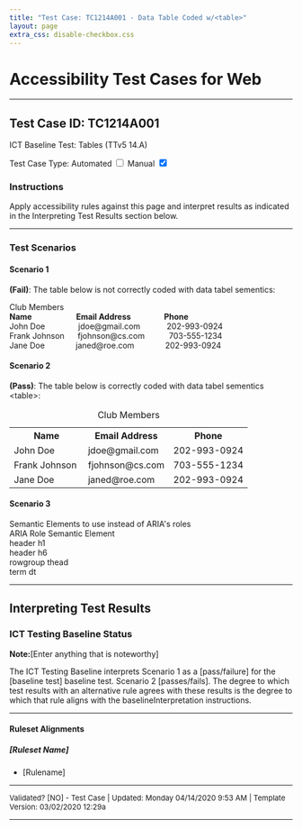 ```yaml
---
title: "Test Case: TC1214A001 - Data Table Coded w/<table>"
layout: page
extra_css: disable-checkbox.css
---
```


<h1>Accessibility Test Cases for Web</h1>
<hr>
<!-- InstanceBeginEditable name="TestCaseName" -->
<h2>Test Case ID: TC1214A001</h2>
<p class="h2">ICT Baseline Test: Tables (TTv5 14.A)</p>
<p class="h4">Test Case Type:
  <label for="tmpCBAuto">Automated</label>
  <input type="checkbox" name="tmpCBAuto" id="tmpCBAuto">
  <label for="tmpCBManual">Manual</label>
  <input checked type="checkbox" name="tmpCBManual" id="tmpCBManual">
</p>

<h3><strong>Instructions</strong></h3>
<p>Apply accessibility rules against this page and interpret results as indicated in the Interpreting Test Results section below.</p>
<!-- InstanceEndEditable -->
<hr>

<!--***** SCENARIOS *****-->
<h3>Test Scenarios</h3>
<h4> Scenario 1</h4>
<!-- InstanceBeginEditable name="TestCaseScenario" -->
<p><strong>(Fail)</strong>: The table below is not correctly coded with data tabel sementics:</p>
<p>Club Members<br>
  <strong>Name</strong>&nbsp;&nbsp;&nbsp;&nbsp;&nbsp;&nbsp;&nbsp;&nbsp;&nbsp;&nbsp;&nbsp;&nbsp;&nbsp;&nbsp;&nbsp;&nbsp;&nbsp;&nbsp;&nbsp;&nbsp;<strong>Email Address</strong>&nbsp;&nbsp;&nbsp;&nbsp;&nbsp;&nbsp;&nbsp;&nbsp;&nbsp;&nbsp;&nbsp;&nbsp;&nbsp;&nbsp;&nbsp;<strong>Phone</strong><br>
  John Doe&nbsp;&nbsp;&nbsp;&nbsp;&nbsp;&nbsp;&nbsp;&nbsp;&nbsp;&nbsp;&nbsp;&nbsp;&nbsp;&nbsp;  jdoe@gmail.com	&nbsp;&nbsp;&nbsp;&nbsp;&nbsp;&nbsp;&nbsp;&nbsp;&nbsp;&nbsp;&nbsp;202-993-0924<br>
  Frank Johnson&nbsp;&nbsp;&nbsp;&nbsp;&nbsp; fjohnson@cs.com	&nbsp;&nbsp;&nbsp;&nbsp;&nbsp;&nbsp;&nbsp;&nbsp;&nbsp;&nbsp;703-555-1234<br>
  Jane Doe&nbsp;&nbsp;&nbsp;&nbsp;&nbsp;&nbsp;&nbsp;&nbsp;&nbsp;&nbsp;&nbsp;&nbsp;&nbsp; janed@roe.com	&nbsp;&nbsp;&nbsp;&nbsp;&nbsp;&nbsp;&nbsp;&nbsp;&nbsp;&nbsp; &nbsp;&nbsp;202-993-0924<br>
</p>
<h4> Scenario 2</h4>

<p><strong>(Pass)</strong>: The table below is correctly coded with data tabel sementics &lt;table&gt;:</p>
<table>
	<caption>Club Members</caption>
  <tbody>
    <tr>
      <th scope="col">Name</th>
      <th scope="col">Email&nbsp;Address</th>
      <th scope="col">Phone</th>
    </tr>
    <tr>
      <td>John Doe</td>
      <td>jdoe@gmail.com</td>
      <td>202-993-0924</td>
    </tr>
    <tr>
      <td>Frank Johnson </td>
      <td>fjohnson@cs.com </td>
      <td>703-555-1234</td>
    </tr>
    <tr>
      <td>Jane Doe</td>
      <td>janed@roe.com </td>
      <td>202-993-0924</td>
    </tr>
  </tbody>
</table>
<h4>Scenario 3</h4>

<div role="table" aria-label="Semantic Elements" aria-describedby="semantic_elements_table_desc" aria-rowcount="81">
  <div id="semantic_elements_table_desc">Semantic Elements to use instead of ARIA's roles</div>
  <div role="rowgroup">
    <div role="row">
      <span role="columnheader" aria-sort="none">ARIA Role</span>
      <span role="columnheader" aria-sort="none">Semantic Element</span>
    </div>
  </div>
  <div role="rowgroup">
    <div role="row" aria-rowindex="11">
      <span role="cell">header</span>
      <span role="cell">h1</span>
    </div>
    <div role="row" aria-rowindex="16">
      <span role="cell">header</span>
      <span role="cell">h6</span>
    </div>
    <div role="row" aria-rowindex="18">
      <span role="cell">rowgroup</span>
      <span role="cell">thead</span>
    </div>
    <div role="row" aria-rowindex="24">
      <span role="cell">term</span>
      <span role="cell">dt</span>
    </div>
  </div>
</div>
	
<!-- InstanceEndEditable -->
<hr>

<!--***** INTERPRETING TEST RESULTS *****-->
<h2>Interpreting Test Results</h2>
<h3>ICT Testing Baseline Status</h3>
<!-- InstanceBeginEditable name="ResultsInterpretation" -->
<p><strong>Note:</strong>[Enter anything that is noteworthy] </p>
<p>The ICT Testing Baseline interprets Scenario 1 as a [pass/failure] for the [baseline test] baseline test. Scenario 2 [passes/fails]. The degree to which test results with an alternative rule agrees with these results is the degree to which that rule aligns with the baselineInterpretation instructions.</p>
<!-- InstanceEndEditable -->
<hr>

<!--***** RULESET ALIGNMENTS *****-->
<h4>Ruleset Alignments</h4>
<!-- InstanceBeginEditable name="RulesetAlignments" -->
<h5>[Ruleset Name] </h5>
<ul>
  <li> [Rulename]</li>
</ul>
<!-- InstanceEndEditable -->

<!--***** FOOTER *****-->
<hr>
<p style="font-size:small">Validated? [<!-- InstanceBeginEditable name="Validation" -->NO<!-- InstanceEndEditable -->] - Test Case | Updated: <!-- #BeginDate format:fAm3a -->Monday 04/14/2020 9:53 AM<!-- #EndDate --> | Template Version: 03/02/2020 12:29a</p>
<hr>
